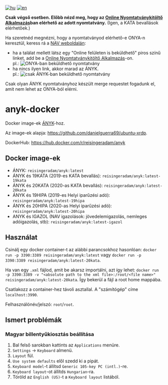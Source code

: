 [![hu](https://img.shields.io/badge/lang-hu-green.svg)](https://github.com/Res42/anyk-docker/blob/master/README.md)
[![en](https://img.shields.io/badge/lang-en-red.svg)](https://github.com/Res42/anyk-docker/blob/master/README.en.md)

**Csak végső esetben. Előbb nézd meg, hogy az [Online Nyomtatványkitöltő Alkalmazás](https://onya.nav.gov.hu/)ban elérhető az adott nyomtatvány.**
(Igen, a KATA bevallások elérhetőek.)

Ha szeretnéd megnézni, hogy a nyomtatványod elérhető-e ONYA-n keresztül, keress rá a [NAV weboldalán](https://nav.gov.hu/nav/letoltesek/nyomtatvanykitolto_programok/nyomtatvanykitolto_programok_nav):  
* ha a találat mellett látsz egy "Online felületen is beküldhető" piros színű linket, add be a [Online Nyomtatványkitöltő Alkalmazás](https://onya.nav.gov.hu/)-on.  
    pl.: ![ONYA-ban beküldhető nyomtatvány](https://user-images.githubusercontent.com/2495806/137081509-c4195714-f842-4e8c-8f92-da034d06e4f4.png)
* ha nincs ilyen link, akkor marad az ÁNYK.  
    pl.: ![csak ÁNYK-ban beküldhető nyomtatvány](https://user-images.githubusercontent.com/2495806/137081596-247d9e58-a0cc-4dea-a5a9-346a7ee48f6c.png)

Csak olyan ÁNYK nyomtatványhoz készült merge requestet fogadunk el, amit nem lehet az ONYA-ból elérni.

# anyk-docker

Docker image-ek [ÁNYK](https://www.nav.gov.hu/nav/letoltesek/nyomtatvanykitolto_programok/nyomtatvany_apeh/keretprogramok/abevjava_install.html)-hoz.

Az image-ek alapja: <https://github.com/danielguerra69/ubuntu-xrdp>.

DockerHub: <https://hub.docker.com/r/reisingeradam/anyk>

## Docker image-ek

- ÁNYK: `reisingeradam/anyk:latest`
- ÁNYK és 19KATA (2019-es KATA bevallás): `reisingeradam/anyk:latest-19kata`
- ÁNYK és 20KATA (2020-as KATA bevallás): `reisingeradam/anyk:latest-20kata`
- ÁNYK és 19HIPA (2019-es Helyi iparűzési adó): `reisingeradam/anyk:latest-19hipa`
- ÁNYK és 20HIPA (2020-as Helyi iparűzési adó): `reisingeradam/anyk:latest-20hipa`
- ANYK és IGAZOL (NAV igazolások: jövedelemigazolás, nemleges adóigazolás, stb): `reisingeradam/anyk:latest-igazol`

## Használat

Csinálj egy docker container-t az alábbi parancsokhoz hasonlóan: `docker run -p 3390:3389 reisingeradam/anyk:latest` vagy `docker run -p 3390:3389 reisingeradam/anyk:latest-20kata`.

Ha van egy `.xml` fájlod, amit be akarsz importálni, azt így lehet: `docker run -p 3390:3389 -v "<absolute path to the xml file>:/root/<file name>" reisingeradam/anyk:latest-20kata`.
Így bekerül a fájl a root home mappába.

Csatlakozz a container-hez távoli asztallal. A "számítógép" címe `localhost:3990`.

Felhasználónév/jelszó: `root`/`root`.

## Ismert problémák

### Magyar billentyűkiosztás beállítása

1. Bal felső sarokban kattints az `Applications` menüre.
2. `Settings` → `Keyboard` almenü.
3. `Layout` fül.
4. `Use system defaults` elől szedd ki a pipát.
5. `Keyboard model`-t állítsd `Generic 105-key PC (intl.)`-re.
6. `Keyboard layout`-ot állítds `Hungarian`-ra.
7. Töröld az `English (US)`-t a `Keyboard layout` listából.
